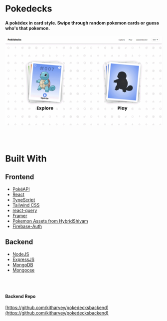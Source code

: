 # Pokedecks

#### A pokédex in card style. Swipe through random pokemon cards or guess who's that pokemon.

![GIF Screenshot](./src/Assets/screen.gif)

<br/>
<br/>

# Built With

## Frontend

- [PokéAPI](https://pokeapi.co/)
- [React](https://reactjs.org/)
- [TypeScript](https://www.typescriptlang.org/)
- [Tailwind CSS](https://tailwindcss.com/)
- [react-query](https://react-query.tanstack.com/)
- [Framer](https://www.framer.com/api/motion/)
- [Pokemon Assets from HybridShivam](https://github.com/HybridShivam/Pokemon)
- [Firebase-Auth](https://firebase.google.com/docs/auth)


## Backend

- [NodeJS](https://nodejs.org/en/)
- [ExpressJS](https://expressjs.com/)
- [MongoDB](https://www.mongodb.com/)
- [Mongoose](https://mongoosejs.com/)

<br/>
<br/>

#### Backend Repo
[https://github.com/kitharvey/pokedecksbackend](https://github.com/kitharvey/pokedecksbackend)